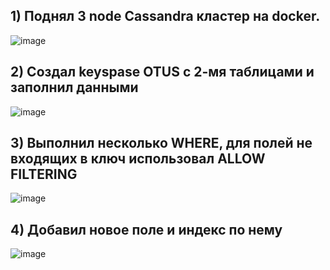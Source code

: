 ## 1) Поднял 3 node Cassandra кластер на docker.
![image](https://github.com/sukhanovgit/otus/assets/102989024/153def94-18a0-4514-8f31-474e555c3ef9)

## 2) Создал keyspase OTUS с 2-мя таблицами и заполнил данными
![image](https://github.com/sukhanovgit/otus/assets/102989024/21e7013c-3107-46a0-ab4f-51e4c99a024a)

## 3) Выполнил несколько WHERE, для полей не входящих в ключ использовал ALLOW FILTERING
![image](https://github.com/sukhanovgit/otus/assets/102989024/e4822f1b-40bb-4e18-8e3f-e8fbff479f47)

## 4) Добавил новое поле и индекс по нему
![image](https://github.com/sukhanovgit/otus/assets/102989024/03ad9704-95c7-478e-bc42-0cc6c4ee4598)

